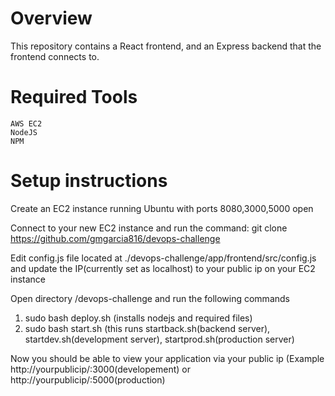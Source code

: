 # Overview
This repository contains a React frontend, and an Express backend that the frontend connects to.

# Required Tools
	AWS EC2
	NodeJS
	NPM

# Setup instructions
Create an EC2 instance running Ubuntu with ports 8080,3000,5000 open

Connect to your new EC2 instance and run the command: git clone https://github.com/gmgarcia816/devops-challenge

Edit config.js file located at ./devops-challenge/app/frontend/src/config.js and update the IP(currently set as localhost) to your public ip on your EC2 instance

Open directory /devops-challenge and run the following commands
  1. sudo bash deploy.sh (installs nodejs and required files)
  2. sudo bash start.sh (this runs startback.sh(backend server), startdev.sh(development server), startprod.sh(production server)

Now you should be able to view your application via your public ip (Example http://yourpublicip/:3000(developement) or http://yourpublicip/:5000(production)
